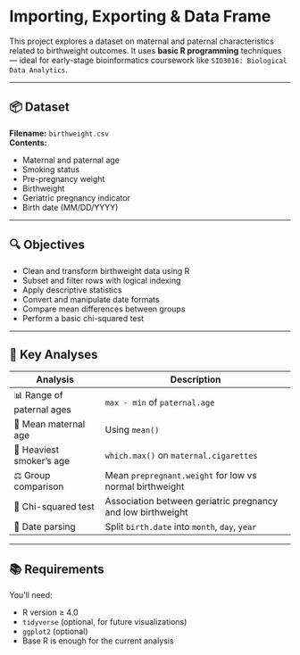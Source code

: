 # Importing, Exporting & Data Frame

This project explores a dataset on maternal and paternal characteristics related to birthweight outcomes. It uses **basic R programming** techniques — ideal for early-stage bioinformatics coursework like `SIO3016: Biological Data Analytics`.

---

## 📦 Dataset

**Filename:** `birthweight.csv`  
**Contents:**  
- Maternal and paternal age  
- Smoking status  
- Pre-pregnancy weight  
- Birthweight  
- Geriatric pregnancy indicator  
- Birth date (MM/DD/YYYY)

---

## 🔍 Objectives

- Clean and transform birthweight data using R
- Subset and filter rows with logical indexing
- Apply descriptive statistics
- Convert and manipulate date formats
- Compare mean differences between groups
- Perform a basic chi-squared test

---

## 🧠 Key Analyses

| Analysis | Description |
|---------|-------------|
| 📊 Range of paternal ages | `max - min` of `paternal.age` |
| 🧮 Mean maternal age | Using `mean()` |
| 🚬 Heaviest smoker’s age | `which.max()` on `maternal.cigarettes` |
| ⚖️ Group comparison | Mean `prepregnant.weight` for low vs normal birthweight |
| 🎲 Chi-squared test | Association between geriatric pregnancy and low birthweight |
| 📆 Date parsing | Split `birth.date` into `month`, `day`, `year` |

---

## 📚 Requirements

You’ll need:
- R version ≥ 4.0
- `tidyverse` (optional, for future visualizations)
- `ggplot2` (optional)
- Base R is enough for the current analysis




